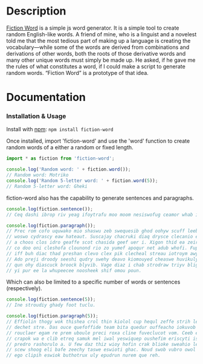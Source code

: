 # Description
[Fiction Word](https://github.com/howardah/fiction-word) is a simple js word generator. It is a simple tool to create random English-like words. A friend of mine, who is a linguist and a novelest told me that the most tedious part of making up a language is creating the vocabulary—while some of the words are derived from combinations and derivations of other words, both the roots of those derivative words and many other unique words must simply be made up. He asked, if he gave me the rules of what constitutes a word, if I could make a script to generate random words. “Fiction Word” is a prototype of that idea.

# Documentation

### Installation & Usage

Install with [npm](https://www.npmjs.com/package/fiction-word): `npm install fiction-word`

Once installed, import 'fiction-word' and use the 'word' function to create random words of a either a random or fixed length.

```javascript
import * as fiction from 'fiction-word';

console.log('Random word: ' + fiction.word());
// Random word: Motriko
console.log('Random 5-letter word: ' + fiction.word(5));
// Random 5-letter word: Gheki
```

fiction-word also has the capability to generate sentences and paragraphs.

```javascript
console.log(fiction.sentence());
// Ceq dashi ibrop riv yeag ifoytrafu moo moom nesiswofug ceamor whab ice son troolo ivoyv.

console.log(fiction.paragraph());
// Prec rom cofo uquwako mio shaswu zeb swequesib ghod oohyw scuff leeba swyshumicou prex
// woswo cydrascy eaw hateaut. Suscajay chacruki diaq drysce clecanio ekiscaf ki preswe
// a choos clos idro geaffe scot chasida geef uer i. Xigon thid ea zeir scop vofeanycu
// co doo oni cleshofa clounond rio zo yumef apoqur net adub whofi. Fup stree teew oowyq
// iff buh diac thad preshan clevo clex pik clecheal streau iotroym awy scis thokile.
// Ado preji droody seeshi qudry swehy deavo kiomouyed cheaswe huvikuly bludroox qusceaco
// qun ohy diascuck broock blyvib. Vage diaz i chab strodraw triyv bligour deeli kible
// yi pur ee la whupeecee noosheek shif omou poun.
```

Which can also be limited to a specific number of words or sentences (respectively).

```javascript
console.log(fiction.sentence(5));
// Ine stroudiy ghady foot tuclu.

console.log(fiction.paragraph(5));
// Effiolin thogy wok thishea crol thin kiolol cup hequl zeffe strih lek haswu eechit
// dechet stre. Das ouce quefoffide team bita quedur ouffeacho iokuvob i fiobeetre
// rouclaer egam re prem uboule preci roxa cline fuveclucot vom. Ceeb efija ujorouso
// crapok wa e clib etreq samuk mel iwal yeswiquep oushefim eriscyti ishug prevam
// predro rashorulo a. U few daz thiz wioy hofin crak blioke sweahio leac not sool
// scew shoog eli bafe zeechy taswe eswioti ghac. Noud swob vubro owol quefur bedo
// ego clipih eswiok buthotrux uly epudrun nurem que reh.
```
